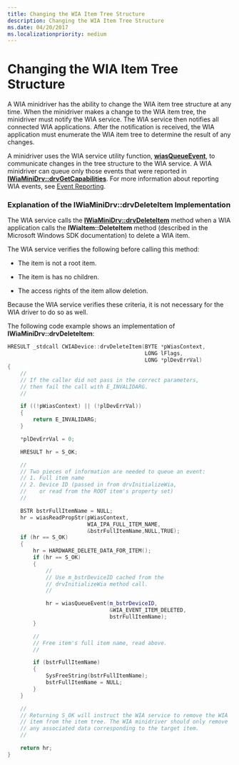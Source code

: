 ```yaml
---
title: Changing the WIA Item Tree Structure
description: Changing the WIA Item Tree Structure
ms.date: 04/20/2017
ms.localizationpriority: medium
---
```


# Changing the WIA Item Tree Structure





A WIA minidriver has the ability to change the WIA item tree structure at any time. When the minidriver makes a change to the WIA item tree, the minidriver must notify the WIA service. The WIA service then notifies all connected WIA applications. After the notification is received, the WIA application must enumerate the WIA item tree to determine the result of any changes.

A minidriver uses the WIA service utility function, [**wiasQueueEvent**](/windows-hardware/drivers/ddi/wiamdef/nf-wiamdef-wiasqueueevent), to communicate changes in the tree structure to the WIA service. A WIA minidriver can queue only those events that were reported in [**IWiaMiniDrv::drvGetCapabilities**](/windows-hardware/drivers/ddi/wiamindr_lh/nf-wiamindr_lh-iwiaminidrv-drvgetcapabilities). For more information about reporting WIA events, see [Event Reporting](event-reporting.md).

### Explanation of the IWiaMiniDrv::drvDeleteItem Implementation

The WIA service calls the [**IWiaMiniDrv::drvDeleteItem**](/windows-hardware/drivers/ddi/wiamindr_lh/nf-wiamindr_lh-iwiaminidrv-drvdeleteitem) method when a WIA application calls the **IWiaItem::DeleteItem** method (described in the Microsoft Windows SDK documentation) to delete a WIA item.

The WIA service verifies the following before calling this method:

-   The item is not a root item.

-   The item is has no children.

-   The access rights of the item allow deletion.

Because the WIA service verifies these criteria, it is not necessary for the WIA driver to do so as well.

The following code example shows an implementation of **IWiaMiniDrv::drvDeleteItem**:

```cpp
HRESULT _stdcall CWIADevice::drvDeleteItem(BYTE *pWiasContext,
                                           LONG lFlags,
                                           LONG *plDevErrVal)
{
    //
    // If the caller did not pass in the correct parameters,
    // then fail the call with E_INVALIDARG.
    //

    if ((!pWiasContext) || (!plDevErrVal))
    {
        return E_INVALIDARG;
    }

    *plDevErrVal = 0;

    HRESULT hr = S_OK;

    //
    // Two pieces of information are needed to queue an event:
    // 1. Full item name
    // 2. Device ID (passed in from drvInitializeWia,
    //    or read from the ROOT item's property set)
    //

    BSTR bstrFullItemName = NULL;
    hr = wiasReadPropStr(pWiasContext,
                         WIA_IPA_FULL_ITEM_NAME,
                         &bstrFullItemName,NULL,TRUE);
    if (hr == S_OK)
    {
        hr = HARDWARE_DELETE_DATA_FOR_ITEM();
        if (hr == S_OK)
        {
            //
            // Use m_bstrDeviceID cached from the
            // drvInitializeWia method call.
            //

            hr = wiasQueueEvent(m_bstrDeviceID,
                                &WIA_EVENT_ITEM_DELETED,
                                bstrFullItemName);
        }

        //
        // Free item's full item name, read above.
        //

        if (bstrFullItemName)
        {
            SysFreeString(bstrFullItemName);
            bstrFullItemName = NULL;
        }
    }

    //
    // Returning S_OK will instruct the WIA service to remove the WIA
    // item from the item tree. The WIA minidriver should only remove
    // any associated data corresponding to the target item.
    //

    return hr;
}
```

 

